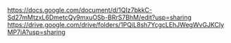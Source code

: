 https://docs.google.com/document/d/1QIz7bkkC-Sd27mMtzxL6DmetcQy9mxuOSb-BRrS7BhM/edit?usp=sharing
https://drive.google.com/drive/folders/1PQiL8sh7YcgcLEhJWegWvGJKClyMP7iA?usp=sharing
